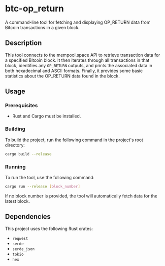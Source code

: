 # btc-op_return

A command-line tool for fetching and displaying OP_RETURN data from Bitcoin transactions in a given block.

## Description

This tool connects to the mempool.space API to retrieve transaction data for a specified Bitcoin block. It then iterates through all transactions in that block, identifies any `OP_RETURN` outputs, and prints the associated data in both hexadecimal and ASCII formats. Finally, it provides some basic statistics about the OP_RETURN data found in the block.

## Usage

### Prerequisites

- Rust and Cargo must be installed.

### Building

To build the project, run the following command in the project's root directory:

```bash
cargo build --release
```

### Running

To run the tool, use the following command:

```bash
cargo run --release [block_number]
```

If no block number is provided, the tool will automatically fetch data for the latest block.

## Dependencies

This project uses the following Rust crates:

- `reqwest`
- `serde`
- `serde_json`
- `tokio`
- `hex`
